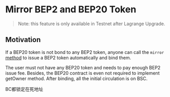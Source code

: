 # Mirror BEP2 and BEP20 Token

> Note: this feature is only available in Testnet after Lagrange Upgrade.

## Motivation

If a BEP20 token is not bond to any BEP2 token, anyone can call the `mirror` [method](https://github.com/binance-chain/bsc-genesis-contract/blob/af4f3993303213052222f55c721e661862d19638/contracts/TokenManager.sol#L331) to issue a BEP2 token automatically and bind them.




The user must not have any BEP20 token and needs to pay enough BEP2 issue fee. Besides, the BEP20 contract is even not required to implement getOwner method. After binding, all the initial circulation is on BSC.

BC都锁定在死地址

